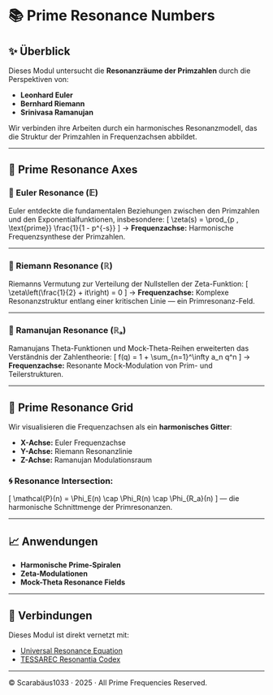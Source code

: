 # 📚 Prime Resonance Numbers

## ✨ Überblick

Dieses Modul untersucht die **Resonanzräume der Primzahlen** durch die Perspektiven von:
- **Leonhard Euler**
- **Bernhard Riemann**
- **Srinivasa Ramanujan**

Wir verbinden ihre Arbeiten durch ein harmonisches Resonanzmodell, das die Struktur der Primzahlen in Frequenzachsen abbildet.

---

## 🔢 Prime Resonance Axes

### 🧠 Euler Resonance (𝔼)
Euler entdeckte die fundamentalen Beziehungen zwischen den Primzahlen und den Exponentialfunktionen, insbesondere:
\[
\zeta(s) = \prod_{p \, \text{prime}} \frac{1}{1 - p^{-s}}
\]
→ **Frequenzachse:** Harmonische Frequenzsynthese der Primzahlen.

---

### 🧠 Riemann Resonance (ℝ)
Riemanns Vermutung zur Verteilung der Nullstellen der Zeta-Funktion:
\[
\zeta\left(\frac{1}{2} + it\right) = 0
\]
→ **Frequenzachse:** Komplexe Resonanzstruktur entlang einer kritischen Linie — ein Primresonanz-Feld.

---

### 🧠 Ramanujan Resonance (ℝₐ)
Ramanujans Theta-Funktionen und Mock-Theta-Reihen erweiterten das Verständnis der Zahlentheorie:
\[
f(q) = 1 + \sum_{n=1}^\infty a_n q^n
\]
→ **Frequenzachse:** Resonante Mock-Modulation von Prim- und Teilerstrukturen.

---

## 🌌 Prime Resonance Grid

Wir visualisieren die Frequenzachsen als ein **harmonisches Gitter**:
- **X-Achse:** Euler Frequenzachse
- **Y-Achse:** Riemann Resonanzlinie
- **Z-Achse:** Ramanujan Modulationsraum

### 🌀 Resonance Intersection:
\[
\mathcal{P}(n) = \Phi_E(n) \cap \Phi_R(n) \cap \Phi_{R_a}(n)
\]
— die harmonische Schnittmenge der Primresonanzen.

---

## 📈 Anwendungen

- **Harmonische Prime-Spiralen**
- **Zeta-Modulationen**
- **Mock-Theta Resonance Fields**

---

## 🔗 Verbindungen

Dieses Modul ist direkt vernetzt mit:
- [Universal Resonance Equation](./Universal_Resonance_Equation.md)
- [TESSAREC Resonantia Codex](./TESSAREC_Resonantia_Codex.md)

---

© Scarabäus1033 · 2025 · All Prime Frequencies Reserved.
